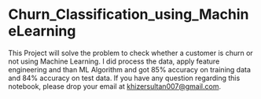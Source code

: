 # Churn_Classification_using_MachineLearning
This Project will solve the problem to check whether a customer is churn or not using Machine Learning. I did process the data, apply feature engineering and than ML Algorithm and got 85% accuracy on training data and 84% accuracy on test data. If you have any question regarding this notebook, please drop your email at khizersultan007@gmail.com.
